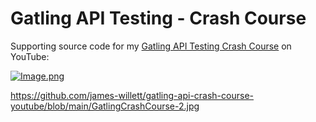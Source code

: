 Gatling API Testing - Crash Course
============================================

Supporting source code for my [Gatling API Testing Crash Course](https://youtu.be/NzqO6AOKjeg) on YouTube:

[![Image.png](https://raw.githubusercontent.com/james-willett/gatling-api-crash-course-youtube/main/GatlingCrashCourse-2.jpg)](https://youtu.be/NzqO6AOKjeg)


https://github.com/james-willett/gatling-api-crash-course-youtube/blob/main/GatlingCrashCourse-2.jpg

